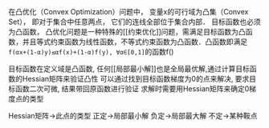 在凸优化（Convex Optimization）问题中， 变量x的可行域为凸集（Convex Set）， 即对于集合中任意两点， 它们的连线全部位于集合内部． 目标函数也必须为凸函数，
凸优化问题是一种特殊的[[约束优化]]问题，需满足目标函数为凸函数，并且等式约束函数为线性函数，不等式约束函数为凸函数．凸函数即满足`f(αx+(1-α)y)≤αf(x)+(1-α)f(y), ∀α∈[0,1]`的函数f()

目标函数在定义域是凸函数, 任何[[局部最小解]]也是全局最优解,通过计算目标函数的Hessian矩阵来验证凸性
可以通过找到目标函数梯度为0的点来解决, 要求目标函数二次可微, 结果带回原函数进行验证
求解时需要用Hessian矩阵来确定0梯度点的类型

Hessian矩阵->此点的类型
正定->局部最小解
负定->局部最大解
不定->某种鞍点